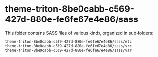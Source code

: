 # theme-triton-8be0cabb-c569-427d-880e-fe6fe67e4e86/sass

This folder contains SASS files of various kinds, organized in sub-folders:

    theme-triton-8be0cabb-c569-427d-880e-fe6fe67e4e86/sass/etc
    theme-triton-8be0cabb-c569-427d-880e-fe6fe67e4e86/sass/src
    theme-triton-8be0cabb-c569-427d-880e-fe6fe67e4e86/sass/var
